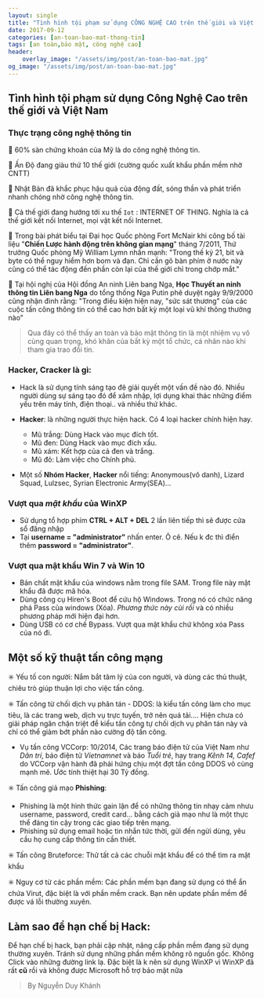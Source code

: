 ```yaml
---
layout: single
title: "Tình hình tội phạm sử dụng CÔNG NGHỆ CAO trên thế giới và Việt Nam hiện nay"
date: 2017-09-12
categories: [an-toan-bao-mat-thong-tin]
tags: [an toàn,bảo mật, công nghệ cao]
header:
    overlay_image: "/assets/img/post/an-toan-bao-mat.jpg"
og_image: "/assets/img/post/an-toan-bao-mat.jpg"
---
```

## Tình hình tội phạm sử dụng Công Nghệ Cao trên thế giới và Việt Nam
### Thực trạng công nghệ thông tin
:large_orange_diamond: 60% sàn chứng khoán của Mỹ là do công nghệ thông tin.

:large_orange_diamond: Ấn Độ đang giàu thứ 10 thế giới (cường quốc xuất khẩu phần mềm nhờ CNTT)

:large_orange_diamond: Nhật Bản đã khắc phục hậu quả của động đất, sóng thần và phát triển nhanh chóng nhờ công nghệ thông tin.

:large_orange_diamond: Cả thế giới đang hướng tới xu thế `Iot` : INTERNET OF THING. Nghĩa là cả thế giới kết nối Internet, mọi vật kết nối Internet.

:large_orange_diamond: Trong bài phát biểu tại Đại học Quốc phòng Fort McNair khi công bố tài liệu "**Chiến Lược hành động trên không gian mạng**" tháng 7/2011, Thứ trưởng Quốc phòng Mỹ William Lymn nhấn mạnh: "Trong thế kỷ 21, bit và byte có thể nguy hiểm hơn bom và đạn. Chỉ cần gõ bàn phím ở nước này cũng có thể tác động đến phần còn lại của thế giới chỉ trong chớp mắt."

:large_orange_diamond: Tại hội nghị của Hội đồng An ninh Liên bang Nga, **Học Thuyết an ninh thông tin Liên bang Nga** do tổng thống Nga Putin phê duyệt ngày 9/9/2000 cũng nhận đinh rằng: "Trong điều kiện hiện nay, "sức sát thương" của các cuộc tấn công thông tin có thể cao hơn bất kỳ một loại vũ khí thông thường nào"

>Qua đây có thể thấy an toàn và bảo mật thông tin là một nhiệm vụ vô cùng quan trọng, khó khăn của bất kỳ một tổ chức, cá nhân nào khi tham gia trao đổi tin.

### **Hacker, Cracker** là gì:
* Hack là sử dụng tính sáng tạo đê giải quyết một vấn đề nào đó. Nhiều người dùng sự sáng tạo đó để xâm nhập, lợi dụng khai thác những điểm yếu trên máy tính, điện thoại.. và nhiều thứ khác.
* **Hacker**: là những người thực hiện hack. Có 4 loại hacker chính hiện hay.
    * Mũ trắng: Dùng Hack vào mục đích tốt.
    * Mũ đen: Dùng Hack vào mục đích xấu.
    * Mũ xám: Kết hợp của cả đen và trắng.
    * Mũ đỏ: Làm việc cho Chính phủ.

* Một số **Nhóm Hacker**, **Hacker** nổi tiếng: Anonymous(vô danh), Lizard Squad, Lulzsec, Syrian Electronic Army(SEA)...

### Vượt qua _mật khẩu_ của WinXP
* Sử dụng tổ hợp phím **CTRL + ALT + DEL** 2 lần liên tiếp thì sẽ được cửa sổ đăng nhập
* Tại **username = "administrator"** nhấn enter. Ô cê. Nếu k đc thì điển thêm **password = "administrator"**.

### Vượt qua mật khẩu Win 7 và Win 10
* Bản chất mật khẩu của windows nằm trong file SAM. Trong file này mật khẩu đã được mã hóa.
* Dùng công cụ Hiren's Boot để cứu hộ Windows. Trong nó có chức năng phá Pass của windows (Xóa). *Phương thức này cùi rồi* và có nhiều phương pháp mới hiện đại hơn.
* Dùng USB có cơ chế Bypass. Vượt qua mật khẩu chứ không xóa Pass của nó đi.

## Một số kỹ thuật tấn công mạng
:eight_spoked_asterisk: Yếu tố con người: Nắm bắt tâm lý của con người, và dùng các thủ thuật, chiêu trò giúp thuận lợi cho việc tấn công.

:eight_spoked_asterisk: Tấn công từ chối dịch vụ phân tán - DDOS: là kiểu tấn công làm cho mục tiêu, là các trang web, dịch vụ trực tuyến, trở nên quá tải.... Hiện chưa có giải pháp ngăn chặn triệt để kiểu tấn công tự chối dịch vụ phân tán này và chỉ có thể giảm bớt phần nào cường độ tấn công.

  * Vụ tấn công VCCorp: 10/2014, Các trang báo điện tử của Việt Nam như *Dân trí*, báo điện tử *Vietnamnet* và báo *Tuổi trẻ*, hay trang *Kênh 14, Cafef* do VCCorp vận hành đã phải hứng chịu một đợt tấn công DDOS vô cùng mạnh mẽ. Ước tính thiệt hại 30 Tỷ đồng.

:eight_spoked_asterisk: Tấn công giả mạo **Phishing**:
* Phishing là một hình thức gain lận để có những thông tin nhạy cảm nhưu username, password, credit card... bằng cách giả mạo như là một thực thể đáng tin cậy trong các giao tiếp trên mạng.
* Phishing sử dụng email hoặc tin nhắn tức thời, gửi đến ngừi dùng, yêu cầu họ cung cấp thông tin cần thiết.

:eight_spoked_asterisk: Tấn công Bruteforce: Thử tất cả các chuỗi mật khẩu để có thể tìm ra mật khẩu

:eight_spoked_asterisk: Nguy cơ từ các phần mềm: Các phần mềm bạn đang sử dụng có thể ẩn chứa Virut, đặc biệt là với phần mềm crack. Bạn nên update phần mềm để được vá lỗi thường xuyên.

## Làm sao để hạn chế bị Hack:
<p>Để hạn chế bị hack, bạn phải cập nhật, nâng cấp phần mềm đang sử dụng thường xuyên. Tránh sử dụng những phần mềm không rõ nguồn gốc. Không Click vào những đường link lạ. Đặc biệt là k nên sử dụng WinXP vì WinXP đã rất <b>cũ</b> rồi và không được Microsoft hỗ trợ bảo mật nữa</p>

>By Nguyễn Duy Khánh
